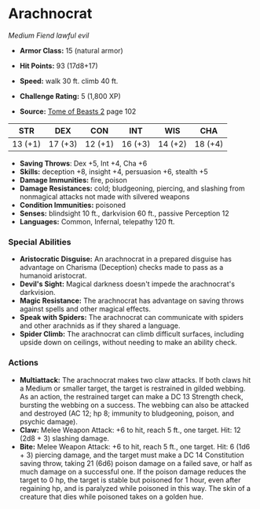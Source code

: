 # Arachnocrat

*Medium* *Fiend* *lawful evil*

- **Armor Class:** 15 (natural armor)
- **Hit Points:** 93 (17d8+17)
- **Speed:** walk 30 ft. climb 40 ft.

- **Challenge Rating:** 5 (1,800 XP)
- **Source:** [Tome of Beasts 2](https://koboldpress.com/kpstore/product/tome-of-beasts-2-for-5th-edition) page 102

| STR | DEX | CON | INT | WIS | CHA |
| --- | --- | --- | --- | --- | --- |
| 13 (+1) | 17 (+3) | 12 (+1) | 16 (+3) | 14 (+2) | 18 (+4) |

- **Saving Throws**: Dex +5, Int +4, Cha +6
- **Skills:** deception +8, insight +4, persuasion +6, stealth +5
- **Damage Immunities:** fire, poison
- **Damage Resistances:** cold; bludgeoning, piercing, and slashing from nonmagical attacks not made with silvered weapons
- **Condition Immunities:** poisoned
- **Senses:** blindsight 10 ft., darkvision 60 ft., passive Perception 12
- **Languages:** Common, Infernal, telepathy 120 ft.

### Special Abilities

- **Aristocratic Disguise:** An arachnocrat in a prepared disguise has advantage on Charisma (Deception) checks made to pass as a humanoid aristocrat.
- **Devil's Sight:** Magical darkness doesn't impede the arachnocrat's darkvision.
- **Magic Resistance:** The arachnocrat has advantage on saving throws against spells and other magical effects.
- **Speak with Spiders:** The arachnocrat can communicate with spiders and other arachnids as if they shared a language.
- **Spider Climb:** The arachnocrat can climb difficult surfaces, including upside down on ceilings, without needing to make an ability check.

### Actions

- **Multiattack:** The arachnocrat makes two claw attacks. If both claws hit a Medium or smaller target, the target is restrained in gilded webbing. As an action, the restrained target can make a DC 13 Strength check, bursting the webbing on a success. The webbing can also be attacked and destroyed (AC 12; hp 8; immunity to bludgeoning, poison, and psychic damage).
- **Claw:** Melee Weapon Attack: +6 to hit, reach 5 ft., one target. Hit: 12 (2d8 + 3) slashing damage.
- **Bite:** Melee Weapon Attack: +6 to hit, reach 5 ft., one target. Hit: 6 (1d6 + 3) piercing damage, and the target must make a DC 14 Constitution saving throw, taking 21 (6d6) poison damage on a failed save, or half as much damage on a successful one. If the poison damage reduces the target to 0 hp, the target is stable but poisoned for 1 hour, even after regaining hp, and is paralyzed while poisoned in this way. The skin of a creature that dies while poisoned takes on a golden hue.


